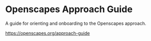 # Openscapes Approach Guide

A guide for orienting and onboarding to the Openscapes approach.

<https://openscapes.org/approach-guide>

